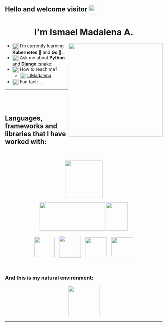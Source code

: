 <!--
**IsMadalena/IsMadalena** is a ✨ _special_ ✨ repository because its `README.md` (this file) appears on your GitHub profile.

Here are some ideas to get you started:
- 🔭 I’m currently working on ...
- 👯 I’m looking to collaborate on ...
- 🤔 I’m looking for help with ...

<img src="https://media.giphy.com/media/heIX5HfWgEYlW/giphy.gif" width="300" height="300" align="center"/>
<img src="https://media.giphy.com/media/WFZvB7VIXBgiz3oDXE/giphy.gif" width="300" height="300" align="center"/>
<img src="https://media.giphy.com/media/cYU6YcPE5YlJxh6otp/giphy.gif" width="300" height="300" align="center"/>
<img src="https://media.giphy.com/media/rygLdXcJlqYqQbaUr0/giphy-downsized-large.gif" width="300" height="300" align="center"/>
https://media.giphy.com/media/Kfl09udXYhbjajJwEt/giphy.gif
https://media.giphy.com/media/J2awouDsf23R2vo2p5/giphy.gif
https://giphy.com/stickers/transparent-emoji-emojivid-QaZ0Yu5CbHu4HpBcyZ
https://giphy.com/stickers/transparent-emoji-emojivid-h8CYgLGGiBbA32rcOC
https://giphy.com/stickers/emoji-chart-graph-IzLejEn5juzsLN4AqX
<img align="center" HSPACE="5" src="https://www.eventslooped.com/posts/img/sexy-programming-languages-to-learn-2020/gopher-dance.gif" width="70" height="70" />

AZURE:
<img src="https://am3pap007files.storage.live.com/y4m36khvbMH-QVohzbxeiVuGllfg8t47UEu1GRGYWj9vgp2nteS7eKqtii1FtQppvNwbY4nfNLGADI8iDyYnLMkl9aVVO8VRcWrBh0CXssMtaQyhsxN8WZGzHOsgmIunvs7ff6kvqnX0t0dcwymK-BmrGxNuf2L_SDizgcxO2zEcn7kJqXHJlcsaIivdtGse0rR?width=1200&height=936&cropmode=none" width="1200" height="936" />

-->

## Hello and welcome visitor <img align="center" src="https://media.giphy.com/media/dalJ0CpF7hwmN1nZXe/giphy.gif" width="30" height="30" />

<h1 align="center"> I'm Ismael Madalena A. </h1>

<img src="https://media.giphy.com/media/wwg1suUiTbCY8H8vIA/giphy-downsized-large.gif" width="300" height="300" align="right"/>

<div>
  <ul>
    <li> <img align="center" src="https://media.giphy.com/media/JmIJQRb9RnqxvHgvzf/giphy.gif" width="20" height="20" /> I’m currently learning <b>Kubernetes</b> 🐳 and <b>Go</b> 🐰. </li>
    <li> <img align="center" src="https://media.giphy.com/media/v1.Y2lkPTc5MGI3NjExMWYxMGFjMTA3NTA5NTZiZGZhODY5MWUxODg3ODU4MzdhOWZmMjQ3YiZlcD12MV9pbnRlcm5hbF9naWZzX2dpZklkJmN0PXM/Za38Y5tjGnsvrzRDZa/giphy.gif" width="20" height="20" /> Ask me about <b>Python</b> and <b>Django</b> :snake:. </li>
    <li> <img align="center" src="https://media.giphy.com/media/m7dLILmScZoGjiO2Nw/giphy.gif" width="20" height="20" /> How to reach me?
      <ul>
        <li> <img align="center" src="https://am3pap007files.storage.live.com/y4mMSz9B7JCfMJAotl7RhGUtCY-HTn7zamFv9yev7eX2U6rVBdFesHEx35cGZrrTRI9VQsREOmnw2I_BXdIemGVJdyji9DcNdSCfnGmASYBRWJRLnr-yHdlCJiYRW22njgZugP5SVvCmcpYxv9uM8D575S_Q30qbQcadNESt1hQAYkmCLl1fpc8qWbk62uEd82x?width=410&height=416&cropmode=none" width="20" height="20" /> <a href="https://www.linkedin.com/in/ijmadalena/">IJMadalena</a> </li>
      </ul>
    </li>
    <li> <img align="center" src="https://media.giphy.com/media/QuVhBJhDRG3Wr5vIOr/giphy.gif" width="20" height="20" /> Fun fact: ... </li> 
  </ul>
</div>

___

<br>
<br>

## __Languages, frameworks and libraries that I have worked with:__

<br>

<p align="center">
  <img src="https://cdn-icons-png.flaticon.com/512/5968/5968350.png" width="120" height="120" />
</p>

<p align="center">
  <img src="https://am3pap007files.storage.live.com/y4mDsCmYS_z8VvAarZR3_Kuf0eDf1aEcITo95HseHOHOWViMAq8Jaux5toQjlYk_Kar77f8gkgrgDyCy6KDDUKWBKpI6h6AMnuWZL6bFNgIkav_N8kfpdc-yOm-Ic8fp4wrZSu269GpNdq2FzV9PgqO-YOInsOI0ZdVHD4iDeIMBsVpe1oQaVkuEtCoO-t-jAhN?width=1300&height=574&cropmode=none" width="209" height="90" />
  <img src="https://cdn.freebiesupply.com/logos/large/2x/django-logo-png-transparent.png" width="70" height="90" />
</p>

<p align="center">
  <img align="center" HSPACE="5" src="https://user-images.githubusercontent.com/2575745/67964810-4d9a2980-fbd7-11e9-8cf7-661ded187ee6.png" width="65" height="65" />
  <img align="center" HSPACE="5" src="https://cdn-icons-png.flaticon.com/512/5969/5969059.png" width="70" height="70" />
  <img align="center" HSPACE="5" src="https://am3pap007files.storage.live.com/y4mBrVpiyY4TsDler1vVSik-ITatlVyaCF4RVLUX2fpCAY_Xorf1sXRsq7CXfd4pPCbyl1u5EDfg7YedtiraE8HJPv5hJEJ7FAPxSXxXPFyiFIq4dh5OaJxzfIrspth4d1SmSrQGkImX4EPyGI86vJAicdexyevFHJBcSKCUZXG8teJo_hcjMbKNvWiuSR7mOJa?width=2400&height=2400&cropmode=none" width="70" height="60" />
  <img align="center" HSPACE="5" src="https://cdn.freebiesupply.com/logos/large/2x/postgresql-logo-png-transparent.png" width="70" height="60" />
</p>

<br>

### And this is my natural environment:

<p align="center">
  <img align="center" HSPACE="10" src="https://media.giphy.com/media/cYU6YcPE5YlJxh6otp/giphy.gif" width="100" height="100" />

___
